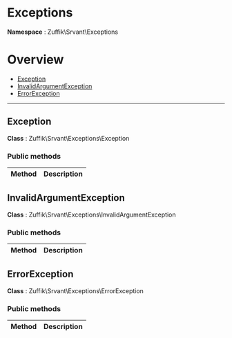 
# Exceptions

**Namespace**  : Zuffik\Srvant\Exceptions

# Overview

- [Exception](__NAMESPACE__.md#Exception)
- [InvalidArgumentException](__NAMESPACE__.md#InvalidArgumentException)
- [ErrorException](__NAMESPACE__.md#ErrorException)


---
<a name="Exception"></a>
## Exception

**Class**  : Zuffik\Srvant\Exceptions\Exception

### Public methods

| Method | Description |
|---|---|

<a name="InvalidArgumentException"></a>
## InvalidArgumentException

**Class**  : Zuffik\Srvant\Exceptions\InvalidArgumentException

### Public methods

| Method | Description |
|---|---|

<a name="ErrorException"></a>
## ErrorException

**Class**  : Zuffik\Srvant\Exceptions\ErrorException

### Public methods

| Method | Description |
|---|---|

